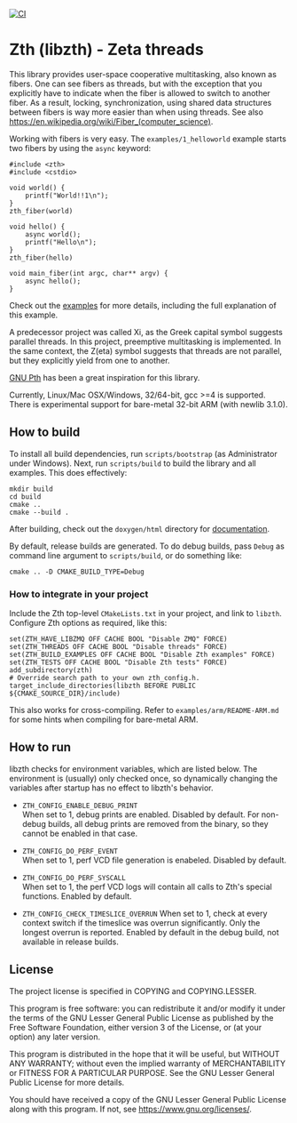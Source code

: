 [![CI](https://github.com/jhrutgers/zth/workflows/CI/badge.svg)](https://github.com/jhrutgers/zth/actions?query=workflow%3ACI)

# Zth (libzth) - Zeta threads

This library provides user-space cooperative multitasking, also known as
fibers. One can see fibers as threads, but with the exception that you
explicitly have to indicate when the fiber is allowed to switch to another
fiber. As a result, locking, synchronization, using shared data structures
between fibers is way more easier than when using threads. See also
<https://en.wikipedia.org/wiki/Fiber_(computer_science)>.

Working with fibers is very easy. The `examples/1_helloworld` example starts
two fibers by using the `async` keyword:

	#include <zth>
	#include <cstdio>

	void world() {
		printf("World!!1\n");
	}
	zth_fiber(world)

	void hello() {
		async world();
		printf("Hello\n");
	}
	zth_fiber(hello)

	void main_fiber(int argc, char** argv) {
		async hello();
	}

Check out the [examples](https://jhrutgers.github.io/zth/examples.html) for
more details, including the full explanation of this example.

A predecessor project was called Xi, as the Greek capital symbol suggests
parallel threads.  In this project, preemptive multitasking is implemented. In
the same context, the Z(eta) symbol suggests that threads are not parallel, but
they explicitly yield from one to another.

[GNU Pth](https://www.gnu.org/software/pth/) has been a great inspiration for this library.

Currently, Linux/Mac OSX/Windows, 32/64-bit, gcc >=4 is supported.
There is experimental support for bare-metal 32-bit ARM (with newlib 3.1.0).


## How to build

To install all build dependencies, run `scripts/bootstrap` (as Administrator under Windows).
Next, run `scripts/build` to build the library and all examples. This does effectively:

	mkdir build
	cd build
	cmake ..
	cmake --build .

After building, check out the `doxygen/html` directory for [documentation](https://jhrutgers.github.io/zth).

By default, release builds are generated. To do debug builds, pass `Debug` as
command line argument to `scripts/build`, or do something like:

	cmake .. -D CMAKE_BUILD_TYPE=Debug

### How to integrate in your project

Include the Zth top-level `CMakeLists.txt` in your project, and link to `libzth`.
Configure Zth options as required, like this:

	set(ZTH_HAVE_LIBZMQ OFF CACHE BOOL "Disable ZMQ" FORCE)
	set(ZTH_THREADS OFF CACHE BOOL "Disable threads" FORCE)
	set(ZTH_BUILD_EXAMPLES OFF CACHE BOOL "Disable Zth examples" FORCE)
	set(ZTH_TESTS OFF CACHE BOOL "Disable Zth tests" FORCE)
	add_subdirectory(zth)
	# Override search path to your own zth_config.h.
	target_include_directories(libzth BEFORE PUBLIC ${CMAKE_SOURCE_DIR}/include)

This also works for cross-compiling.
Refer to `examples/arm/README-ARM.md` for some hints when compiling for bare-metal ARM.

## How to run

libzth checks for environment variables, which are listed below.  The
environment is (usually) only checked once, so dynamically changing the
variables after startup has no effect to libzth's behavior.

* `ZTH_CONFIG_ENABLE_DEBUG_PRINT`  
	When set to 1, debug prints are enabled. Disabled by default. For
	non-debug builds, all debug prints are removed from the binary, so they
	cannot be enabled in that case.

* `ZTH_CONFIG_DO_PERF_EVENT`  
	When set to 1, perf VCD file generation is enabeled.  Disabled by default.

* `ZTH_CONFIG_DO_PERF_SYSCALL`  
	When set to 1, the perf VCD logs will contain all calls to Zth's special
	functions.  Enabled by default.

* `ZTH_CONFIG_CHECK_TIMESLICE_OVERRUN`
	When set to 1, check at every context switch if the timeslice was overrun
	significantly.  Only the longest overrun is reported.  Enabled by default
	in the debug build, not available in release builds.


## License

The project license is specified in COPYING and COPYING.LESSER.

This program is free software: you can redistribute it and/or modify
it under the terms of the GNU Lesser General Public License as published by
the Free Software Foundation, either version 3 of the License, or
(at your option) any later version.

This program is distributed in the hope that it will be useful,
but WITHOUT ANY WARRANTY; without even the implied warranty of
MERCHANTABILITY or FITNESS FOR A PARTICULAR PURPOSE.  See the
GNU Lesser General Public License for more details.

You should have received a copy of the GNU Lesser General Public License
along with this program.  If not, see <https://www.gnu.org/licenses/>.

